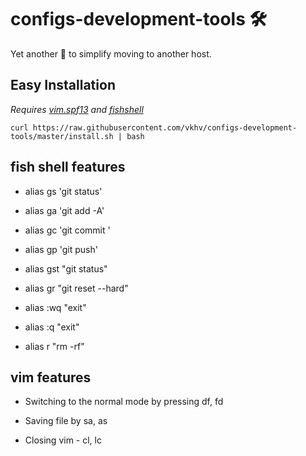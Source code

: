 # configs-development-tools 🛠

Yet another 💩 to simplify moving to another host.

## Easy Installation

*Requires [vim.spf13](http://vim.spf13.com/) and [fishshell](http://fishshell.com/)*

```
curl https://raw.githubusercontent.com/vkhv/configs-development-tools/master/install.sh | bash
```


## fish shell features


* alias gs 'git status'

* alias ga 'git add -A'

* alias gc 'git commit '

* alias gp 'git push'

* alias gst "git status"

* alias gr "git reset --hard"

* alias :wq "exit"

* alias :q "exit"

* alias r "rm -rf"



## vim features

* Switching to the normal mode by pressing df, fd

* Saving file by sa, as

* Closing vim - cl, lc



